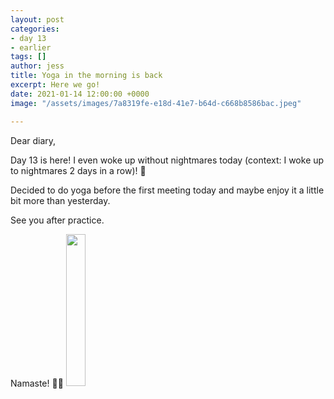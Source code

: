 ```yaml
---
layout: post
categories:
- day 13
- earlier
tags: []
author: jess
title: Yoga in the morning is back
excerpt: Here we go!
date: 2021-01-14 12:00:00 +0000
image: "/assets/images/7a8319fe-e18d-41e7-b64d-c668b8586bac.jpeg"

---
```

Dear diary,

Day 13 is here! I even woke up without nightmares today (context: I woke up to nightmares 2 days in a row)! 🎉

Decided to do yoga before the first meeting today and maybe enjoy it a little bit more than yesterday.

See you after practice.

Namaste! 🧘‍♀️ <img width="25%" height="25%" src="{{site.url}}{{site.baseurl}}/assets/images/jess-signature.gif">